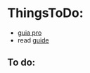 # ThingsToDo:


- [guia pro](https://github.com/HEADLIGHTER/Born2BeRoot-42/blob/main/evalknwoledge.txt)
- read [guide](https://baigal.medium.com/born2beroot-e6e26dfb50ac)

## To do:


